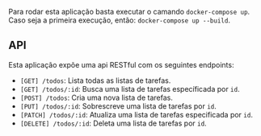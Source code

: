 Para rodar esta aplicação basta executar o camando `docker-compose up`. Caso seja a primeira execução, então: `docker-compose up --build`.
 
## API
Esta aplicação expõe uma api RESTful com os seguintes endpoints:
- `[GET] /todos`: Lista todas as listas de tarefas.
- `[GET] /todos/:id`: Busca uma lista de tarefas específicada por `id`.
- `[POST] /todos`: Cria uma nova lista de tarefas.
- `[PUT] /todos/:id`: Sobrescreve uma lista de tarefas por `id`.
- `[PATCH] /todos/:id`: Atualiza uma lista de tarefas especificada por `id`.
- `[DELETE] /todos/:id`: Deleta uma lista de tarefas por `id`.
